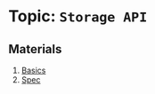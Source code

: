 # Topic: `Storage API`

## Materials
1. [Basics](https://medium.com/@ramsunvtech/onfocus-html5-storage-apis-b45d92aa424b)
2. [Spec](https://html.spec.whatwg.org/multipage/webstorage.html)
